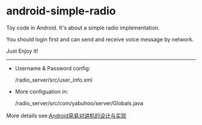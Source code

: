 android-simple-radio
====================

Toy code in Android. It's about a simple radio implementation.

You should login first and can send and receive voice message by network.

Just Enjoy it!

-----

- Username & Password config:

	/radio_server/src/user_info.xml

- More configuation in:

	/radio_server/src/com/yabuhoo/server/Globals.java

More details see:[Android简易对讲机的设计与实现](http://yabuhoo.com/%E7%A8%8B%E5%BA%8F%E5%BC%80%E5%8F%91/2014-01/simple-speaker.html)




